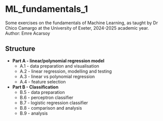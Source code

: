 # ML_fundamentals_1  
Some exercises on the fundamentals of Machine Learning, as taught by Dr Chico Camargo at the University of Exeter, 2024-2025 academic year.  
Author: Emre Acarsoy

## Structure
- **Part A - linear/polynomial regression model**
  - A.1 - data preparation and visualisation
  - A.2 - linear regression, modelling and testing
  - A.3 - linear vs polynomial regression
  - A.4 - feature selection
- **Part B - Classification**
  - B.5 - data preparation
  - B.6 - perceptron classifier
  - B.7 - logistic regression classifier
  - B.8 - comparison and analysis
  - B.9 - analysis

